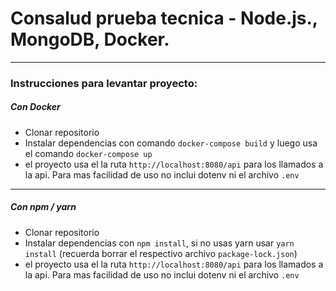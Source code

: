 # Consalud prueba tecnica - Node.js., MongoDB, Docker.

---

### Instrucciones para levantar proyecto:

##### Con Docker

-  Clonar repositorio
-  Instalar dependencias con comando `docker-compose build` y luego usa el comando `docker-compose up`
-  el proyecto usa el la ruta `http://localhost:8080/api` para los llamados a la api. Para mas facilidad de uso no inclui dotenv ni el archivo `.env`
---
##### Con npm / yarn

-  Clonar repositorio
-  Instalar dependencias con `npm install`, si no usas yarn usar `yarn install` (recuerda borrar el respectivo archivo `package-lock.json`)
-  el proyecto usa el la ruta `http://localhost:8080/api` para los llamados a la api. Para mas facilidad de uso no inclui dotenv ni el archivo `.env`
